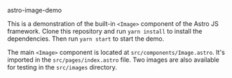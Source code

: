 astro-image-demo

This is a demonstration of the built-in `<Image>` component of the Astro JS framework. Clone this repository and run `yarn install` to install the dependencies. Then run `yarn start` to start the demo.

The main `<Image>` component is located at `src/components/Image.astro`. It's imported in the `src/pages/index.astro` file. Two images are also available for testing in the `src/images` directory.
